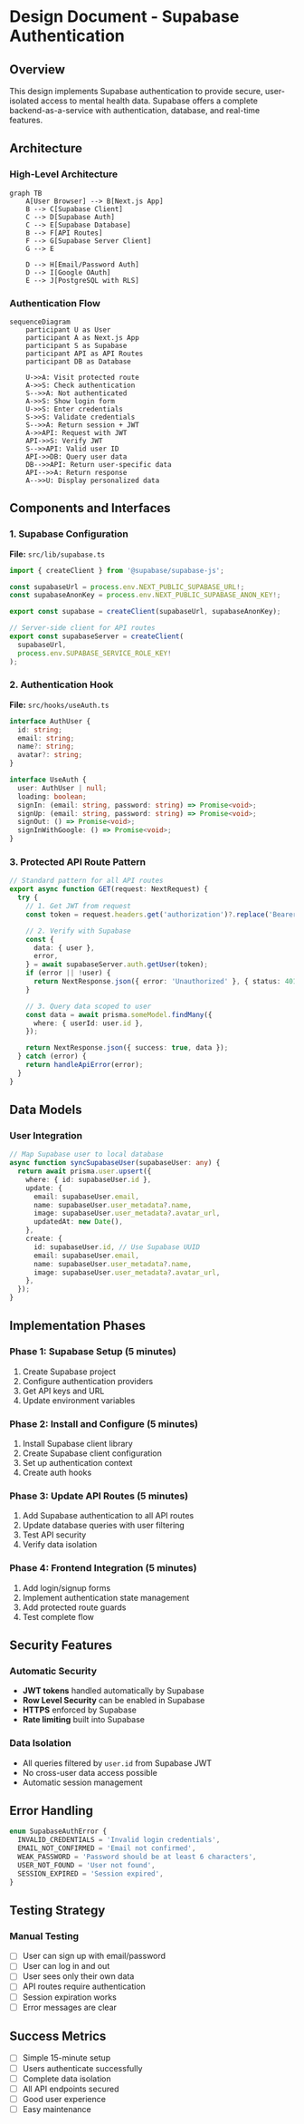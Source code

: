 # Design Document - Supabase Authentication

## Overview

This design implements Supabase authentication to provide secure, user-isolated access to mental health data. Supabase offers a complete backend-as-a-service with authentication, database, and real-time features.

## Architecture

### High-Level Architecture

```mermaid
graph TB
    A[User Browser] --> B[Next.js App]
    B --> C[Supabase Client]
    C --> D[Supabase Auth]
    C --> E[Supabase Database]
    B --> F[API Routes]
    F --> G[Supabase Server Client]
    G --> E

    D --> H[Email/Password Auth]
    D --> I[Google OAuth]
    E --> J[PostgreSQL with RLS]
```

### Authentication Flow

```mermaid
sequenceDiagram
    participant U as User
    participant A as Next.js App
    participant S as Supabase
    participant API as API Routes
    participant DB as Database

    U->>A: Visit protected route
    A->>S: Check authentication
    S-->>A: Not authenticated
    A->>S: Show login form
    U->>S: Enter credentials
    S->>S: Validate credentials
    S-->>A: Return session + JWT
    A->>API: Request with JWT
    API->>S: Verify JWT
    S-->>API: Valid user ID
    API->>DB: Query user data
    DB-->>API: Return user-specific data
    API-->>A: Return response
    A-->>U: Display personalized data
```

## Components and Interfaces

### 1. Supabase Configuration

**File:** `src/lib/supabase.ts`

```typescript
import { createClient } from '@supabase/supabase-js';

const supabaseUrl = process.env.NEXT_PUBLIC_SUPABASE_URL!;
const supabaseAnonKey = process.env.NEXT_PUBLIC_SUPABASE_ANON_KEY!;

export const supabase = createClient(supabaseUrl, supabaseAnonKey);

// Server-side client for API routes
export const supabaseServer = createClient(
  supabaseUrl,
  process.env.SUPABASE_SERVICE_ROLE_KEY!
);
```

### 2. Authentication Hook

**File:** `src/hooks/useAuth.ts`

```typescript
interface AuthUser {
  id: string;
  email: string;
  name?: string;
  avatar?: string;
}

interface UseAuth {
  user: AuthUser | null;
  loading: boolean;
  signIn: (email: string, password: string) => Promise<void>;
  signUp: (email: string, password: string) => Promise<void>;
  signOut: () => Promise<void>;
  signInWithGoogle: () => Promise<void>;
}
```

### 3. Protected API Route Pattern

```typescript
// Standard pattern for all API routes
export async function GET(request: NextRequest) {
  try {
    // 1. Get JWT from request
    const token = request.headers.get('authorization')?.replace('Bearer ', '');

    // 2. Verify with Supabase
    const {
      data: { user },
      error,
    } = await supabaseServer.auth.getUser(token);
    if (error || !user) {
      return NextResponse.json({ error: 'Unauthorized' }, { status: 401 });
    }

    // 3. Query data scoped to user
    const data = await prisma.someModel.findMany({
      where: { userId: user.id },
    });

    return NextResponse.json({ success: true, data });
  } catch (error) {
    return handleApiError(error);
  }
}
```

## Data Models

### User Integration

```typescript
// Map Supabase user to local database
async function syncSupabaseUser(supabaseUser: any) {
  return await prisma.user.upsert({
    where: { id: supabaseUser.id },
    update: {
      email: supabaseUser.email,
      name: supabaseUser.user_metadata?.name,
      image: supabaseUser.user_metadata?.avatar_url,
      updatedAt: new Date(),
    },
    create: {
      id: supabaseUser.id, // Use Supabase UUID
      email: supabaseUser.email,
      name: supabaseUser.user_metadata?.name,
      image: supabaseUser.user_metadata?.avatar_url,
    },
  });
}
```

## Implementation Phases

### Phase 1: Supabase Setup (5 minutes)

1. Create Supabase project
2. Configure authentication providers
3. Get API keys and URL
4. Update environment variables

### Phase 2: Install and Configure (5 minutes)

1. Install Supabase client library
2. Create Supabase client configuration
3. Set up authentication context
4. Create auth hooks

### Phase 3: Update API Routes (5 minutes)

1. Add Supabase authentication to all API routes
2. Update database queries with user filtering
3. Test API security
4. Verify data isolation

### Phase 4: Frontend Integration (5 minutes)

1. Add login/signup forms
2. Implement authentication state management
3. Add protected route guards
4. Test complete flow

## Security Features

### Automatic Security

- **JWT tokens** handled automatically by Supabase
- **Row Level Security** can be enabled in Supabase
- **HTTPS** enforced by Supabase
- **Rate limiting** built into Supabase

### Data Isolation

- All queries filtered by `user.id` from Supabase JWT
- No cross-user data access possible
- Automatic session management

## Error Handling

```typescript
enum SupabaseAuthError {
  INVALID_CREDENTIALS = 'Invalid login credentials',
  EMAIL_NOT_CONFIRMED = 'Email not confirmed',
  WEAK_PASSWORD = 'Password should be at least 6 characters',
  USER_NOT_FOUND = 'User not found',
  SESSION_EXPIRED = 'Session expired',
}
```

## Testing Strategy

### Manual Testing

- [ ] User can sign up with email/password
- [ ] User can log in and out
- [ ] User sees only their own data
- [ ] API routes require authentication
- [ ] Session expiration works
- [ ] Error messages are clear

## Success Metrics

- [ ] Simple 15-minute setup
- [ ] Users authenticate successfully
- [ ] Complete data isolation
- [ ] All API endpoints secured
- [ ] Good user experience
- [ ] Easy maintenance
